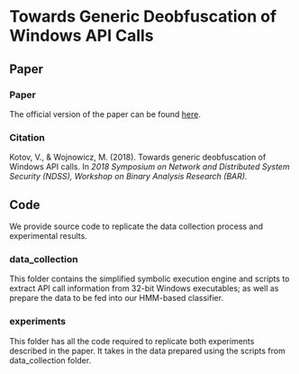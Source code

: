 # Towards Generic Deobfuscation of Windows API Calls

## Paper 

### Paper

The official version of the paper can be found [here](https://www.ndss-symposium.org/wp-content/uploads/2018/07/bar2018_11_Kotov_paper.pdf). 

### Citation 
Kotov, V., & Wojnowicz, M. (2018). Towards generic deobfuscation of Windows API calls. In _2018 Symposium on Network and Distributed System Security (NDSS), Workshop on Binary Analysis Research (BAR)._

## Code 

We provide source code to replicate the data collection process and experimental results.


### data_collection
This folder contains the simplified symbolic execution engine and scripts to extract API call information from 32-bit Windows executables; as well as prepare the data to be fed into our HMM-based classifier.

### experiments
This folder has all the code required to replicate both experiments described in the paper. It takes in the data prepared using the scripts from data_collection folder.


